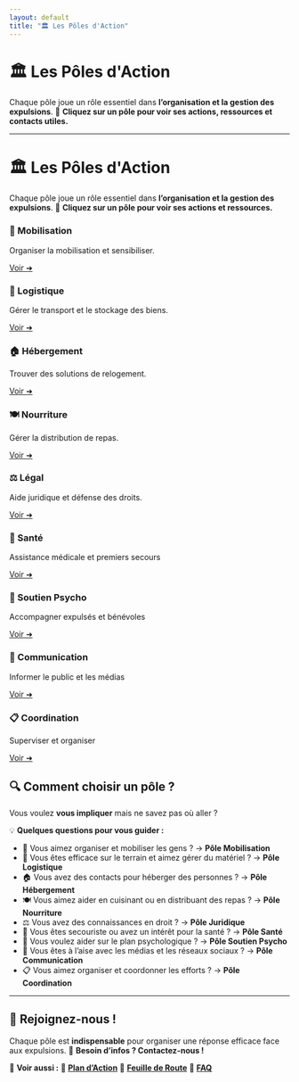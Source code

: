 ```yaml
---
layout: default
title: "🏛 Les Pôles d'Action"
---
```

# 🏛 Les Pôles d'Action

Chaque pôle joue un rôle essentiel dans **l’organisation et la gestion des expulsions**.
📌 **Cliquez sur un pôle pour voir ses actions, ressources et contacts utiles.**

---

# 🏛 Les Pôles d'Action

Chaque pôle joue un rôle essentiel dans **l’organisation et la gestion des expulsions**.
📌 **Cliquez sur un pôle pour voir ses actions et ressources.**

<div class="pole-grid">
    <div class="pole-card">
        <h3>📣 Mobilisation</h3>
        <p>Organiser la mobilisation et sensibiliser.</p>
        <a href="mobilisation.md" class="button">Voir ➜</a>
    </div>
    <div class="pole-card">
        <h3>🚚 Logistique</h3>
        <p>Gérer le transport et le stockage des biens.</p>
        <a href="logistique.md" class="button">Voir ➜</a>
    </div>
    <div class="pole-card">
        <h3>🏠 Hébergement</h3>
        <p>Trouver des solutions de relogement.</p>
        <a href="hebergement.md" class="button">Voir ➜</a>
    </div>
    <div class="pole-card">
        <h3>🍽️ Nourriture</h3>
        <p>Gérer la distribution de repas.</p>
        <a href="nourriture.md" class="button">Voir ➜</a>
    </div>
    <div class="pole-card">
        <h3>⚖️ Légal</h3>
        <p>Aide juridique et défense des droits.</p>
        <a href="legal.md" class="button">Voir ➜</a>
    </div>
    <div class="pole-card">
        <h3> 🏥 Santé</h3>
        <p>Assistance médicale et premiers secours</p>
        <a href="sante.md" class="button">Voir ➜</a>
    </div>
    <div class="pole-card">
        <h3>💙 Soutien Psycho</h3>
        <p>Accompagner expulsés et bénévoles</p>
        <a href="soutien-psy.md" class="button">Voir ➜</a>
    </div>
    <div class="pole-card">
        <h3>📢 Communication</h3>
        <p> Informer le public et les médias</p>
        <a href="communication.md" class="button">Voir ➜</a>
    </div>
    <div class="pole-card">
        <h3>📋 Coordination</h3>
        <p>Superviser et organiser</p>
        <a href="coordination.md" class="button">Voir ➜</a>
    </div>
</div>


## 🔍 **Comment choisir un pôle ?**

Vous voulez **vous impliquer** mais ne savez pas où aller ?

💡 **Quelques questions pour vous guider :**
- 📢 Vous aimez organiser et mobiliser les gens ? → **Pôle Mobilisation**
- 🚚 Vous êtes efficace sur le terrain et aimez gérer du matériel ? → **Pôle Logistique**
- 🏠 Vous avez des contacts pour héberger des personnes ? → **Pôle Hébergement**
- 🍽️ Vous aimez aider en cuisinant ou en distribuant des repas ? → **Pôle Nourriture**
- ⚖️ Vous avez des connaissances en droit ? → **Pôle Juridique**
- 🏥 Vous êtes secouriste ou avez un intérêt pour la santé ? → **Pôle Santé**
- 💙 Vous voulez aider sur le plan psychologique ? → **Pôle Soutien Psycho**
- 📢 Vous êtes à l’aise avec les médias et les réseaux sociaux ? → **Pôle Communication**
- 📋 Vous aimez organiser et coordonner les efforts ? → **Pôle Coordination**

---

## 📢 **Rejoignez-nous !**

Chaque pôle est **indispensable** pour organiser une réponse efficace face aux expulsions.
💬 **Besoin d’infos ? Contactez-nous !**

📌 **Voir aussi :**
🔹 **[Plan d’Action](../plan.md)**
🔹 **[Feuille de Route](../feuille-de-route.md)**
🔹 **[FAQ](../faq.md)**
